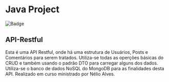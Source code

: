 # Java Project
![Badge](https://img.shields.io/static/v1?label=Java&message=Completed&color=<COLOR>&style=for-the-badge&logo=java)

## API-Restful
Esta é uma API Restful, onde há uma estrutura de Usuários, Posts e Comentários para serem tratados. Utiliza-se todas as operções básicas do CRUD e também usando o padrão DTO para carregar alguns dos dados. Utiliza-se o banco de dados NoSQL do MongoDB para as finalidades desta API. Realizado em curso ministrado por Nélio Alves.
